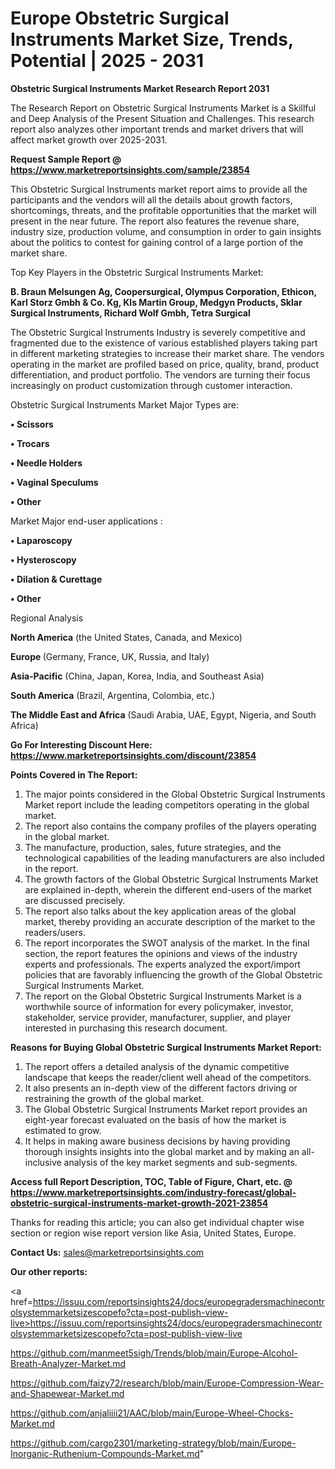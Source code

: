 # Europe Obstetric Surgical Instruments Market Size, Trends, Potential | 2025 - 2031

<strong>Obstetric Surgical Instruments Market Research Report 2031</strong>

The Research Report on Obstetric Surgical Instruments Market is a Skillful and Deep Analysis of the Present Situation and Challenges. This research report also analyzes other important trends and market drivers that will affect market growth over 2025-2031.

<strong>Request Sample Report @ <a href=https://www.marketreportsinsights.com/sample/23854>https://www.marketreportsinsights.com/sample/23854</a></strong>

This Obstetric Surgical Instruments market report aims to provide all the participants and the vendors will all the details about growth factors, shortcomings, threats, and the profitable opportunities that the market will present in the near future. The report also features the revenue share, industry size, production volume, and consumption in order to gain insights about the politics to contest for gaining control of a large portion of the market share.

Top Key Players in the Obstetric Surgical Instruments Market:

<strong>B. Braun Melsungen Ag, Coopersurgical, Olympus Corporation, Ethicon, Karl Storz Gmbh & Co. Kg, Kls Martin Group, Medgyn Products, Sklar Surgical Instruments, Richard Wolf Gmbh, Tetra Surgical</strong>

The Obstetric Surgical Instruments Industry is severely competitive and fragmented due to the existence of various established players taking part in different marketing strategies to increase their market share. The vendors operating in the market are profiled based on price, quality, brand, product differentiation, and product portfolio. The vendors are turning their focus increasingly on product customization through customer interaction.

Obstetric Surgical Instruments Market Major Types are:

<strong>• Scissors

• Trocars

• Needle Holders

• Vaginal Speculums

• Other</strong>

Market Major end-user applications :

<strong>• Laparoscopy 

• Hysteroscopy 

• Dilation & Curettage 

• Other</strong>

Regional Analysis

</u><strong><b>North America</b></strong> (the United States, Canada, and Mexico)

<strong><b>Europe </b></strong>(Germany, France, UK, Russia, and Italy)

<strong><b>Asia-Pacific</b></strong> (China, Japan, Korea, India, and Southeast Asia)

<strong><b>South America</b></strong> (Brazil, Argentina, Colombia, etc.)

<strong><b>The Middle East and Africa</b></strong> (Saudi Arabia, UAE, Egypt, Nigeria, and South Africa)

<strong>Go For Interesting Discount Here: <a href=https://www.marketreportsinsights.com/discount/23854>https://www.marketreportsinsights.com/discount/23854</a></strong>

<strong>Points Covered in The Report:</strong>
<ol>
  <li>The major points considered in the Global Obstetric Surgical Instruments Market report include the leading competitors operating in the global market.</li>
  <li>The report also contains the company profiles of the players operating in the global market.</li>
  <li>The manufacture, production, sales, future strategies, and the technological capabilities of the leading manufacturers are also included in the report.</li>
  <li>The growth factors of the Global Obstetric Surgical Instruments Market are explained in-depth, wherein the different end-users of the market are discussed precisely.</li>
  <li>The report also talks about the key application areas of the global market, thereby providing an accurate description of the market to the readers/users.</li>
  <li>The report incorporates the SWOT analysis of the market. In the final section, the report features the opinions and views of the industry experts and professionals. The experts analyzed the export/import policies that are favorably influencing the growth of the Global Obstetric Surgical Instruments Market.</li>
  <li>The report on the Global Obstetric Surgical Instruments Market is a worthwhile source of information for every policymaker, investor, stakeholder, service provider, manufacturer, supplier, and player interested in purchasing this research document.</li>
</ol>
<strong>Reasons for Buying Global Obstetric Surgical Instruments Market Report:</strong>

<ol>
  <li>The report offers a detailed analysis of the dynamic competitive landscape that keeps the reader/client well ahead of the competitors.</li>
  <li>It also presents an in-depth view of the different factors driving or restraining the growth of the global market.</li>
  <li>The Global Obstetric Surgical Instruments Market report provides an eight-year forecast evaluated on the basis of how the market is estimated to grow.</li>
  <li>It helps in making aware business decisions by having providing thorough insights insights into the global market and by making an all-inclusive analysis of the key market segments and sub-segments.</li>
</ol>
<strong>Access full Report Description, TOC, Table of Figure, Chart, etc. @ <a href=https://www.marketreportsinsights.com/industry-forecast/global-obstetric-surgical-instruments-market-growth-2021-23854>https://www.marketreportsinsights.com/industry-forecast/global-obstetric-surgical-instruments-market-growth-2021-23854</a></strong>


Thanks for reading this article; you can also get individual chapter wise section or region wise report version like Asia, United States, Europe.

<strong>Contact Us:</strong>
sales@marketreportsinsights.com

<strong>Our other reports:</strong>

<a href=https://issuu.com/reportsinsights24/docs/europegradersmachinecontrolsystemmarketsizescopefo?cta=post-publish-view-live>https://issuu.com/reportsinsights24/docs/europegradersmachinecontrolsystemmarketsizescopefo?cta=post-publish-view-live</a>

<a href=https://github.com/manmeet5sigh/Trends/blob/main/Europe-Alcohol-Breath-Analyzer-Market.md>https://github.com/manmeet5sigh/Trends/blob/main/Europe-Alcohol-Breath-Analyzer-Market.md</a>

<a href=https://github.com/faizy72/research/blob/main/Europe-Compression-Wear-and-Shapewear-Market.md>https://github.com/faizy72/research/blob/main/Europe-Compression-Wear-and-Shapewear-Market.md</a>

<a href=https://github.com/anjaliiii21/AAC/blob/main/Europe-Wheel-Chocks-Market.md>https://github.com/anjaliiii21/AAC/blob/main/Europe-Wheel-Chocks-Market.md</a>

<a href=https://github.com/cargo2301/marketing-strategy/blob/main/Europe-Inorganic-Ruthenium-Compounds-Market.md>https://github.com/cargo2301/marketing-strategy/blob/main/Europe-Inorganic-Ruthenium-Compounds-Market.md</a>"
